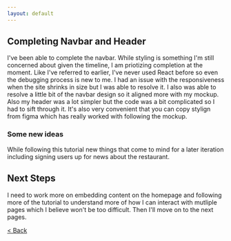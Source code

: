 ```yaml
---
layout: default
---
```

## Completing Navbar and Header
I've been able to complete the navbar. While styling is something I'm still concerned about given the timeline, I am priotizing completion at the moment. Like I've referred to earlier, I've never used React before so even the debugging process is new to me. I had an issue with the responsiveness when the site shrinks in size but I was able to resolve it. I also was able to resolve a little bit of the navbar design so it aligned more with my mockup. Also my header was a lot simpler but the code was a bit complicated so I had to sift through it. It's also very convenient that you can copy stylign from figma which has really worked with following the mockup.

### Some new ideas
While following this tutorial new things that come to mind for a later iteration including signing users up for news about the restaurant. 

## Next Steps
I need to work more on embedding content on the homepage and following more of the tutorial to understand more of how I can interact with mutliple pages which I believe won't be too difficult. Then I'll move on to the next pages.



[< Back](./)
